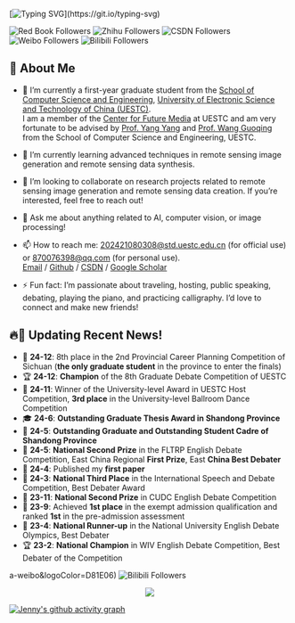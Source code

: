 [![Typing SVG](https://readme-typing-svg.demolab.com?font=Fira+Code&pause=1000&color=F7D919&background=FFE87800&width=435&lines=Hello%2C+Welcome+to+Jenny's+Channel~)](https://git.io/typing-svg)

![Red Book Followers](https://img.shields.io/badge/小红书-1w2%20followers-FF2442?style=flat&labelColor=E1E8F0&logo=xiaohongshu&logoColor=FF2442) 
![Zhihu Followers](https://img.shields.io/badge/知乎-685%20followers-0084FF?style=flat&labelColor=E1E8F0&logo=zhihu&logoColor=0084FF) 
![CSDN Followers](https://img.shields.io/badge/CSDN-9k%20followers-DC382D?style=flat&labelColor=E1E8F0&logo=csdn&logoColor=DC382D) 
![Weibo Followers](https://img.shields.io/badge/微博-978%20followers-D81E06?style=flat&labelColor=E1E8F0&logo=sina-weibo&logoColor=D81E06) 
![Bilibili Followers](https://img.shields.io/badge/Bilibili-485%20followers-00A1D6?style=flat&labelColor=E1E8F0&logo=bilibili&logoColor=00A1D6)

## 👋 About Me
- 🔭 I’m currently a first-year graduate student from the [School of Computer Science and Engineering](https://www.scse.uestc.edu.cn/), [University of Electronic Science and Technology of China (UESTC)](https://www.uestc.edu.cn/).  
  I am a member of the [Center for Future Media](https://cfm.uestc.edu.cn/index) at UESTC and am very fortunate to be advised by [Prof. Yang Yang](https://cfm.uestc.edu.cn/~yangyang/) and [Prof. Wang Guoqing](https://scholar.google.com.hk/citations?hl=zh-CN&user=V08v5OEAAAAJ) from the School of Computer Science and Engineering, UESTC.
- 🌱 I’m currently learning advanced techniques in remote sensing image generation and remote sensing data synthesis.  
- 👯 I’m looking to collaborate on research projects related to remote sensing image generation and remote sensing data creation. If you’re interested, feel free to reach out!  
- 💬 Ask me about anything related to AI, computer vision, or image processing!  
- 📫 How to reach me: 202421080308@std.uestc.edu.cn (for official use) or 870076398@qq.com (for personal use).  
[Email](mailto:202421080308@std.uestc.edu.cn) / [Github](https://jennyzhang0810.github.io/) / [CSDN](https://blog.csdn.net/qq_53826699?spm=1000.2115.3001.5343) / [Google Scholar](https://scholar.google.com.hk/citations?view_op=list_works&hl=zh-CN&user=ONaB5qUAAAAJ&gmla=AGd7smErZcqENKhusFfsjjZUsdpojDNF118f8UxcxxI0KuiMMK34GJe_I2VFHhRXRha8bTxg4Ed8b4Xv5waZNiut2uX2wuly94-ENcEm1mFf0x9eB1jzXzVy6G4)

- ⚡ Fun fact: I’m passionate about traveling, hosting, public speaking, debating, playing the piano, and practicing calligraphy. I’d love to connect and make new friends!

## 🔥📢 Updating Recent News!
- 🎉 **24-12**: 8th place in the 2nd Provincial Career Planning Competition of Sichuan (**the only graduate student** in the province to enter the finals)
- 🏆 **24-12**: **Champion** of the 8th Graduate Debate Competition of UESTC
- 🥇 **24-11**: Winner of the University-level Award in UESTC Host Competition, **3rd place** in the University-level Ballroom Dance Competition
- 🎓 **24-6**: **Outstanding Graduate Thesis Award in Shandong Province**
- 🌟 **24-5**: **Outstanding Graduate and Outstanding Student Cadre of Shandong Province**
- 🥈 **24-5**: **National Second Prize** in the FLTRP English Debate Competition, East China Regional **First Prize**, East **China Best Debater**
- 📄 **24-4**: Published my **first paper**
- 🥉 **24-3**: **National Third Place** in the International Speech and Debate Competition, Best Debater Award
- 🏅 **23-11**: **National Second Prize** in CUDC English Debate Competition
- 🏅 **23-9**: Achieved **1st place** in the exempt admission qualification and ranked **1st** in the pre-admission assessment
- 🥈 **23-4**: **National Runner-up** in the National University English Debate Olympics, Best Debater
- 🏆 **23-2**: **National Champion** in WIV English Debate Competition, Best Debater of the Competition

a-weibo&logoColor=D81E06) 
![Bilibili Followers](https://img.shields.io/badge/Bilibili-485%20followers-00A1D6?style=flat&labelColor=E1E8F0&logo=bilibili&logoColor=00A1D6)

<div align="center">
    <img  src="https://github-readme-streak-stats.herokuapp.com/?user=Achuan-2" />
</div>

[![Jenny's github activity graph](https://github-readme-activity-graph.vercel.app/graph?username=JennyZhang0810)](https://github.com/ashutosh00710/github-readme-activity-graph)

